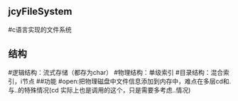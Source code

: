 ## jcyFileSystem
#c语言实现的文件系统
## 结构
#逻辑结构：流式存储（都存为char）
#物理结构：单级索引 
#目录结构：混合索引，i节点 
##功能
#open:把物理磁盘中文件信息添加到内存中，难点在多层cd和.与..的特殊情况(cd 实际上也是调用的这个，只是需要多考虑..情况)

